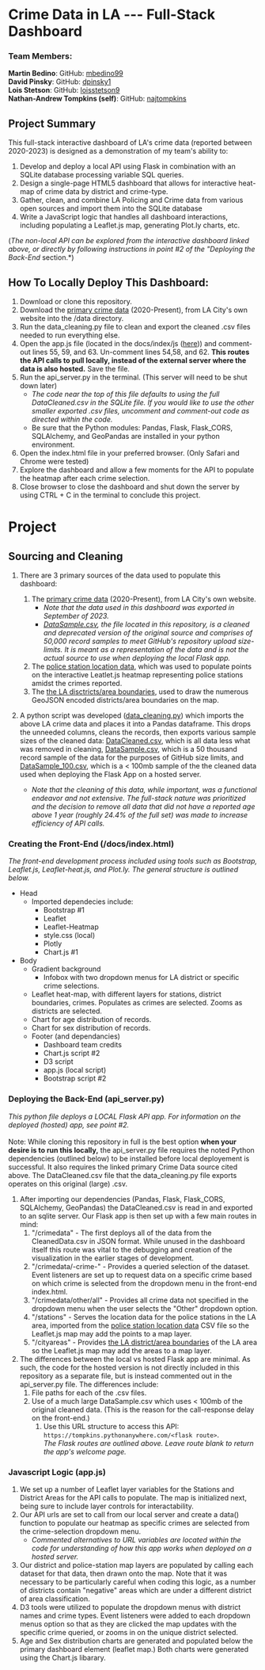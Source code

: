 # Crime Data in LA --- Full-Stack Dashboard

### Team Members: <br> 
**Martin Bedino**: GitHub: [mbedino99](https://github.com/mbedino99) <br>
**David Pinsky**: GitHub: [dpinsky1](https://github.com/dpinsky1) <br>
**Lois Stetson**: GitHub: [loisstetson9](https://github.com/loisstetson9) <br>
**Nathan-Andrew Tompkins (self)**: GitHub: [najtompkins](https://github.com/najtompkins) <br>


## Project Summary
This full-stack interactive dashboard of LA's crime data (reported between 2020-2023) is designed as a demonstration of my team's ability to: <br>
1. Develop and deploy a local API using Flask in combination with an SQLite database processing variable SQL queries.
2. Design a single-page HTML5 dashboard that allows for interactive heat-map of crime data by district and crime-type.
2. Gather, clean, and combine LA Policing and Crime data from various open sources and import them into the SQLite database
4. Write a JavaScript logic that handles all dashboard interactions, including populating a Leaflet.js map, generating Plot.ly charts, etc.

 (*The non-local API can be explored from the interactive dashboard linked above, or directly by following instructions in point #2 of the "Deploying the Back-End* section.*)

## How To Locally Deploy This Dashboard:

1. Download or clone this repository.
2. Download the [primary crime data](https://data.lacity.org/Public-Safety/Crime-Data-from-2020-to-Present/2nrs-mtv8/about_data) (2020-Present), from LA City's own website into the /data directory.
3. Run the data_cleaning.py file to clean and export the cleaned .csv files needed to run everything else.
4. Open the app.js file (located in the docs/index/js ([here](docs/index/js/app.js))) and comment-out lines 55, 59, and 63. Un-comment lines 54,58, and 62. **This routes the API calls to pull locally, instead of the external server where the data is also hosted.** Save the file.
4. Run the api_server.py in the terminal. (This server will need to be shut down later)
    * *The code near the top of this file defaults to using the full DataCleaned.csv in the SQLite file. If you would like to use the other smaller exported .csv files, uncomment and comment-out code as directed within the code.*
    * Be sure that the Python modules: Pandas, Flask, Flask_CORS, SQLAlchemy, and GeoPandas are installed in your python environment.
5. Open the index.html file in your preferred browser. (Only Safari and Chrome were tested)
6. Explore the dashboard and allow a few moments for the API to populate the heatmap after each crime selection.
7. Close browser to close the dashboard and shut down the server by using CTRL + C in the terminal to conclude this project.

# Project

## Sourcing and Cleaning
1. There are 3 primary sources of the data used to populate this dashboard:
    1. The [primary crime data](https://data.lacity.org/Public-Safety/Crime-Data-from-2020-to-Present/2nrs-mtv8/about_data) (2020-Present), from LA City's own website.
        * *Note that the data used in this dashboard was exported in September of 2023.*
        * *[DataSample.csv](https://geohub.lacity.org/datasets/lahub::lapd-police-stations/explore), the file located in this repository, is a cleaned and deprecated version of the original source and comprises of 50,000 record samples to meet GitHub's repository upload size-limits. It is meant as a representation of the data and is not the actual source to use when deploying the local Flask app.*
    2. The [police station location data](https://geohub.lacity.org/datasets/lahub::lapd-police-stations/explore), which was used to populate points on the interactive Leatlet.js heatmap representing police stations amidst the crimes reported.
    3. The [the LA disctricts/area boundaries](https://geohub.lacity.org/datasets/lahub::neighborhood-service-areas/explore), used to draw the numerous GeoJSON encoded districts/area boundaries on the map.

2. A python script was developed ([data_cleaning.py](data_cleaning.py)) which imports the above LA crime data and places it into a Pandas dataframe. This drops the unneeded columns, cleans the records, then exports various sample sizes of the cleaned data: [DataCleaned.csv](data/DataCleaned.csv), which is all data less what was removed in cleaning, [DataSample.csv](data/DataSample.csv), which is a 50 thousand record sample of the data for the purposes of GitHub size limits, and [DataSample_100.csv](data/DataSample_100.csv), which is a < 100mb sample of the the cleaned data used when deploying the Flask App on a hosted server.
    * *Note that the cleaning of this data, while important, was a functional endeavor and not extensive. The full-stack nature was prioritized and the decision to remove all data that did not have a reported age above 1 year (roughly 24.4% of the full set) was made to increase efficiency of API calls.*

### Creating the Front-End (/docs/index.html)
*The front-end development process included using tools such as Bootstrap, Leaflet.js, Leaflet-heat.js, and Plot.ly. The general structure is outlined below.*
- Head
  - Imported dependecies include:
    - Bootstrap #1
    - Leaflet
    - Leaflet-Heatmap
    - style.css (local)
    - Plotly
    - Chart.js #1
- Body
    - Gradient background
        - Infobox with two dropdown menus for LA district or specific crime selections.
    - Leaflet heat-map, with different layers for stations, district boundaries, crimes. Populates as crimes are selected. Zooms as districts are selected.
    - Chart for age distribution of records.
    - Chart for sex distribution of records.
  - Footer (and dependancies)
    - Dashboard team credits
    - Chart.js script #2
    - D3 script
    - app.js (local script)
    - Bootstrap script #2

### Deploying the Back-End (api_server.py)
*This python file deploys a LOCAL Flask API app. For information on the deployed (hosted) app, see point #2.*<br>
<br>
Note: While cloning this repository in full is the best option **when your desire is to run this locally,** the api_server.py file requires the noted Python dependencies (outlined below) to be installed before local deployement is successful. It also requires the linked primary Crime Data source cited above. The DataCleaned.csv file that the data_cleaning.py file exports operates on this original (large) .csv. <br>

1. After importing our dependencies (Pandas, Flask, Flask_CORS, SQLAlchemy, GeoPandas) the DataCleaned.csv is read in and exported to an sqlite server. Our Flask app is then set up with a few main routes in mind:
    1. "/crimedata" - The first deploys all of the data from the CleanedData.csv in JSON format. While unused in the dashboard itself this route was vital to the debugging and creation of the visualization in the earlier stages of development.
    2. "/crimedata/-crime-" - Provides a queried selection of the dataset. Event listeners are set up to request data on a specific crime based on which crime is selected from the dropdown menu in the front-end index.html.
    3. "/crimedata/other/all" - Provides all crime data not specified in the dropdown menu when the user selects the "Other" dropdown option.
    4. "/stations" - Serves the location data for the police stations in the LA area, imported from the [police station location data](https://geohub.lacity.org/datasets/lahub::lapd-police-stations/explore) CSV file so the Leaflet.js map may add the points to a map layer.
    5. "/cityareas" - Provides [the LA district/area boundaries](https://geohub.lacity.org/datasets/lahub::neighborhood-service-areas/explore) of the LA area so the Leaflet.js map may add the areas to a map layer.
2. The differences between the local vs hosted Flask app are minimal. As such, the code for the hosted version is not directly included in this repository as a separate file, but is instead commented out in the api_server.py file. The differences include: 
    1. File paths for each of the .csv files. 
    2. Use of a much large DataSample.csv which uses < 100mb of the original cleaned data. (This is the reason for the call-response delay on the front-end.)<br>
        1. Use this URL structure to access this API: <br>
    ```https://tompkins.pythonanywhere.com/<flask route>```. <br> *The Flask routes are outlined above. Leave route blank to return the app's welcome page.*<br>

### Javascript Logic (app.js) <br>

1. We set up a number of Leaflet layer variables for the Stations and District Areas for the API calls to populate. The map is initialized next, being sure to include layer controls for interactability.
2. Our API urls are set to call from our local server and create a data() function to populate our heatmap as specific crimes are selected from the crime-selection dropdown menu.
    * *Commented alternatives to URL variables are located within the code for understanding of how this app works when deployed on a hosted server.*
3. Our district and police-station map layers are populated by calling each dataset for that data, then drawn onto the map. Note that it was necessary to be particularly careful when coding this logic, as a number of districts contain "negative" areas which are under a different district of area classification.
4. D3 tools were utilized to populate the dropdown menus with district names and crime types. Event listeners were added to each dropdown menus option so that as they are clicked the map updates with the specific crime queried, or zooms in on the unique district selected.
5. Age and Sex distribution charts are generated and populated below the primary dashboard element (leaflet map.) Both charts were generated using the Chart.js libarary.
